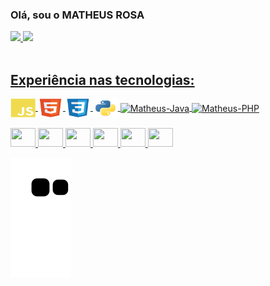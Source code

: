 ### Olá, sou o MATHEUS ROSA

<div>
<a href="https://github.com/mhrrosa">
<img height="180em" src="https://github-readme-stats.vercel.app/api/top-langs/?username=mhrrosa&layout=compact&langs_count=7&theme=dracula"/>
<img height="180em" src="https://github-readme-stats.vercel.app/api?username=mhrrosa&show_icons=true&theme=dracula&include_all_commits=true&count_private=true"/>
</div>

  
<div style="display: inline_block"><br>
  <h2> Experiência nas tecnologias:</h2>
  <img align="center" alt="Matheus-Js" height="30" width="40" src="https://raw.githubusercontent.com/devicons/devicon/master/icons/javascript/javascript-plain.svg">
  <img align="center" alt="Matheus-HTML" height="30" width="40" src="https://raw.githubusercontent.com/devicons/devicon/master/icons/html5/html5-original.svg">
  <img align="center" alt="Matheus-CSS" height="30" width="40" src="https://raw.githubusercontent.com/devicons/devicon/master/icons/css3/css3-original.svg">
  <img align="center" alt="Matheus-Python" height="30" width="40" src="https://raw.githubusercontent.com/devicons/devicon/master/icons/python/python-original.svg">
  <img align="center" alt="Matheus-Java" height="30" width="40" src="https://cdn.jsdelivr.net/gh/devicons/devicon/icons/java/java-original.svg">
  <img align="center" alt="Matheus-PHP" height="30" width="40" src="https://cdn.jsdelivr.net/gh/devicons/devicon/icons/php/php-original.svg">
</div>
<div style="display: inline_block"><br>
  <img src="https://cdn.jsdelivr.net/gh/devicons/devicon/icons/pandas/pandas-original.svg" height="30" width="40"/>       
  <img src="https://cdn.jsdelivr.net/gh/devicons/devicon/icons/mysql/mysql-original.svg"  height="30" width="40"/>
  <img src="https://cdn.jsdelivr.net/gh/devicons/devicon/icons/postgresql/postgresql-plain.svg" height="30" width="40"/>  
  <img src="https://cdn.jsdelivr.net/gh/devicons/devicon/icons/bootstrap/bootstrap-plain.svg" height="30" width="40"/>
  <img src="https://cdn.jsdelivr.net/gh/devicons/devicon/icons/bootstrap/bootstrap-plain.svg" height="30" width="40"/>
  <img src="https://cdn.jsdelivr.net/gh/devicons/devicon/icons/cplusplus/cplusplus-plain.svg" height="30" width="40"/>
          
  ![Snake animation](https://github.com/mhrrosa/mhrrosa/blob/output/github-contribution-grid-snake.svg)
 
</div>

